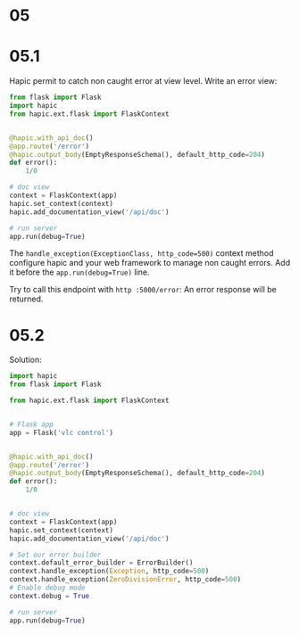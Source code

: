 # 05

# 05.1

Hapic permit to catch non caught error at view level. Write an error view:

``` python
from flask import Flask
import hapic
from hapic.ext.flask import FlaskContext


@hapic.with_api_doc()
@app.route('/error')
@hapic.output_body(EmptyResponseSchema(), default_http_code=204)
def error():
    1/0

# doc view
context = FlaskContext(app)
hapic.set_context(context)
hapic.add_documentation_view('/api/doc')

# run server
app.run(debug=True)
```

The `handle_exception(ExceptionClass, http_code=500)` context method configure
hapic and your web framework to manage non caught errors. Add it before the
`app.run(debug=True)` line.

Try to call this endpoint with `http :5000/error`: An error response will be
returned.

# 05.2

Solution:

``` python
import hapic
from flask import Flask

from hapic.ext.flask import FlaskContext


# Flask app
app = Flask('vlc control')


@hapic.with_api_doc()
@app.route('/error')
@hapic.output_body(EmptyResponseSchema(), default_http_code=204)
def error():
    1/0


# doc view
context = FlaskContext(app)
hapic.set_context(context)
hapic.add_documentation_view('/api/doc')

# Set our error builder
context.default_error_builder = ErrorBuilder()
context.handle_exception(Exception, http_code=500)
context.handle_exception(ZeroDivisionError, http_code=500)
# Enable debug mode
context.debug = True

# run server
app.run(debug=True)
```
